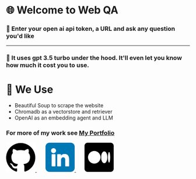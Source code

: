 # 🌐 Welcome to Web QA

### 🏁 Enter your open ai api token, a URL and ask any question you'd like
---
### 📨 It uses gpt 3.5 turbo under the hood. It'll even let you know how much it cost you to use. 

# 🔧 We Use
- Beautiful Soup to scrape the website
- Chromadb as a vectorstore and retriever
- OpenAI as an embedding agent and LLM



### For more of my work see [My Portfolio](https://generative-ai-portfolio-daukgnhrbwu5cugphlvjmm.streamlit.app/)

<a href="https://github.com/JesseHenson"  >
<img alt='Github' src="images/github.png" data-canonical-src="https://gyazo.com/eb5c5741b6a9a16c692170a41a49c858.png" width="80" height="80" />
</a> 
&nbsp;
&nbsp;
&nbsp;  
<a href="https://www.linkedin.com/in/jessehensonai" >
<img alt='LinkedIn' src="images/linkedin.png" width="80" height="80" />
</a>
&nbsp;
&nbsp;
&nbsp;  
<a href="https://medium.com/@jesse.henson" >
<img alt='Medium'  src="images/medium.png" width="80" height="80" />
</a>